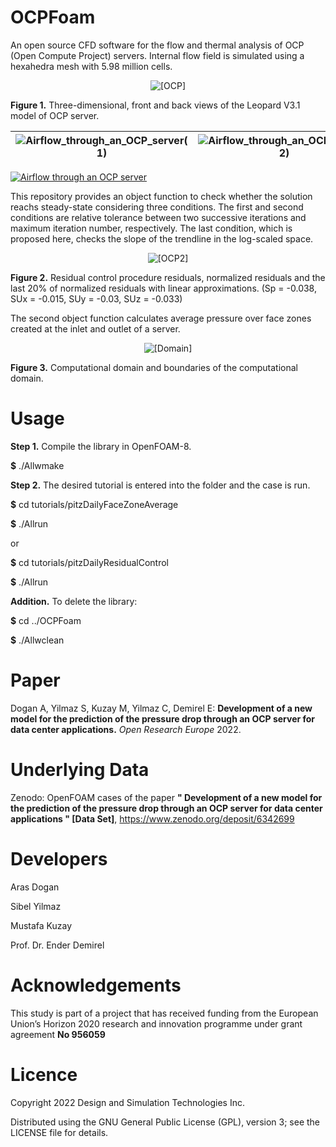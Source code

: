 # OCPFoam
An open source CFD software for the flow and thermal analysis of OCP (Open Compute Project) servers. Internal flow field is simulated using a hexahedra mesh with 5.98 million cells.

<p align="center">
   <img src="https://user-images.githubusercontent.com/89465885/164973779-05e188ba-f645-4e2c-a579-e36468c17234.jpg" alt="[OCP]"/>
</p>

**Figure 1.** Three-dimensional, front and back views of the Leopard V3.1 model of OCP server.  

![Airflow_through_an_OCP_server(1)](https://user-images.githubusercontent.com/89465885/165092919-fd1022da-e005-4bfd-8344-fd42d40261e5.gif) |  ![Airflow_through_an_OCP_server(2)](https://user-images.githubusercontent.com/89465885/165092937-282e75bd-7ef2-4196-a9b2-be82b117069e.gif) | 
--- | ---


[![Airflow through an OCP server](https://yt-embed.herokuapp.com/embed?v=w-Xrcj8y-bA)](https://www.youtube.com/watch?v=w-Xrcj8y-bA "Airflow through an OCP server")

This repository provides an object function to check whether the solution reachs steady-state considering three conditions. The first and second conditions are relative tolerance between two successive iterations and maximum iteration number, respectively. The last condition, which is proposed here, checks the slope of the trendline in the log-scaled space. 

<p align="center">
   <img src="https://user-images.githubusercontent.com/89465885/164973808-08815c7c-c071-48c6-bfb6-f27ca39dc4e1.jpg" alt="[OCP2]"/>
</p>

**Figure 2.** Residual control procedure residuals, normalized residuals and the last 20% of normalized residuals with linear approximations. (Sp = -0.038, SUx = -0.015, SUy = -0.03, SUz = -0.033)

The second object function calculates  average pressure over face zones created at the inlet and outlet of a server. 

<p align="center">
   <img src="https://user-images.githubusercontent.com/30440239/165032510-35682979-b377-4219-b1f6-ebb65aa6e8a1.png" alt="[Domain]"/>
</p>

**Figure 3.** Computational domain and boundaries of the computational domain.

# Usage
**Step 1.** Compile the library in OpenFOAM-8.

**$** ./Allwmake

**Step 2.** The desired tutorial is entered into the folder and the case is run.

**$** cd tutorials/pitzDailyFaceZoneAverage

**$** ./Allrun

or

**$** cd tutorials/pitzDailyResidualControl

**$** ./Allrun

**Addition.** To delete the library:

**$** cd ../OCPFoam

**$** ./Allwclean

# Paper
Dogan A, Yilmaz S, Kuzay M, Yilmaz C, Demirel E: **Development of a new model for the prediction of the pressure drop through an OCP server for data center applications.** *Open Research Europe* 2022.

# Underlying Data
Zenodo: OpenFOAM cases of the paper **" Development of a new model for the prediction of the pressure drop through an OCP server for data center applications " [Data Set]**, https://www.zenodo.org/deposit/6342699 

# Developers

Aras Dogan

Sibel Yilmaz

Mustafa Kuzay

Prof. Dr. Ender Demirel

# Acknowledgements
This study is part of a project that has received funding from the European Union’s Horizon 2020 research and innovation programme under grant agreement **No 956059**

# Licence

Copyright 2022 Design and Simulation Technologies Inc.

Distributed using the GNU General Public License (GPL), version 3; see the LICENSE file for details.
